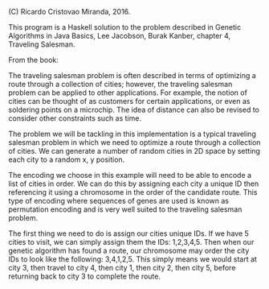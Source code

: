 (C) Ricardo Cristovao Miranda, 2016.

This program is a Haskell solution to the problem described in Genetic Algorithms in 
Java Basics, Lee Jacobson, Burak Kanber, chapter 4, Traveling Salesman.

From the book:

The traveling salesman problem is often described in terms of optimizing a
route through a collection of cities; however, the traveling salesman problem
can be applied to other applications. For example, the notion of cities can be
thought of as customers for certain applications, or even as soldering points on a
microchip. The idea of distance can also be revised to consider other constraints
such as time.

The problem we will be tackling in this implementation is a typical traveling
salesman problem in which we need to optimize a route through a collection of
cities. We can generate a number of random cities in 2D space by setting each city
to a random x, y position.

The encoding we choose in this example will need to be able to encode a list of
cities in order. We can do this by assigning each city a unique ID then referencing
it using a chromosome in the order of the candidate route. This type of encoding
where sequences of genes are used is known as permutation encoding and is very
well suited to the traveling salesman problem.

The first thing we need to do is assign our cities unique IDs. If we have 5 cities to
visit, we can simply assign them the IDs: 1,2,3,4,5. Then when our genetic algorithm
has found a route, our chromosome may order the city IDs to look like the following:
3,4,1,2,5. This simply means we would start at city 3, then travel to city 4, then 
city 1, then city 2, then city 5, before returning back to city 3 to complete the
route.

